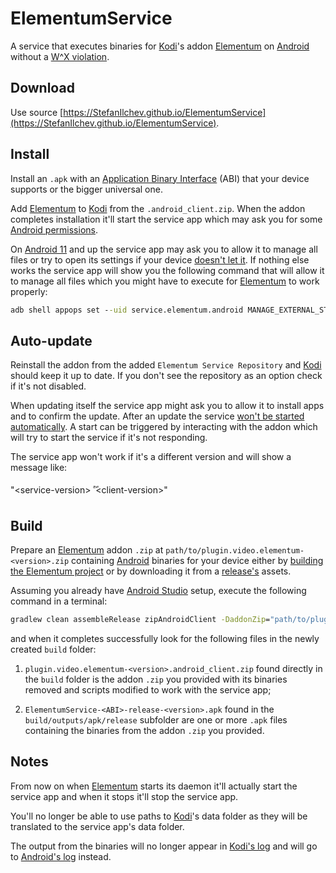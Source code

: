 # ElementumService

A service that executes binaries for [Kodi](https://github.com/xbmc/xbmc)'s addon [Elementum](https://github.com/elgatito/plugin.video.elementum) on [Android](https://www.android.com/) without a [W^X violation](https://developer.android.com/about/versions/10/behavior-changes-10#execute-permission).

## Download

Use source [https://StefanIlchev.github.io/ElementumService](https://StefanIlchev.github.io/ElementumService).

## Install

Install an `.apk` with an [Application Binary Interface](https://en.wikipedia.org/wiki/Application_binary_interface) (ABI) that your device supports or the bigger universal one.

Add [Elementum](https://github.com/elgatito/plugin.video.elementum) to [Kodi](https://github.com/xbmc/xbmc) from the `.android_client.zip`. When the addon completes installation it'll start the service app which may ask you for some [Android permissions](https://support.google.com/googleplay/answer/6270602).

On [Android 11](https://developer.android.com/about/versions/11/privacy/storage#all-files-access) and up the service app may ask you to allow it to manage all files or try to open its settings if your device [doesn't let it](https://issuetracker.google.com/issues/71327396#comment5). If nothing else works the service app will show you the following command that will allow it to manage all files which you might have to execute for [Elementum](https://github.com/elgatito/plugin.video.elementum) to work properly:

```bat
adb shell appops set --uid service.elementum.android MANAGE_EXTERNAL_STORAGE allow
```

## Auto-update

Reinstall the addon from the added `Elementum Service Repository` and [Kodi](https://github.com/xbmc/xbmc) should keep it up to date. If you don't see the repository as an option check if it's not disabled.

When updating itself the service app might ask you to allow it to install apps and to confirm the update. After an update the service [won't be started automatically](https://developer.android.com/guide/components/activities/background-starts). A start can be triggered by interacting with the addon which will try to start the service if it's not responding.

The service app won't work if it's a different version and will show a message like:

"&lt;service-version&gt; &#2260; &lt;client-version&gt;"

## Build

Prepare an [Elementum](https://github.com/elgatito/plugin.video.elementum) addon `.zip` at `path/to/plugin.video.elementum-<version>.zip` containing [Android](https://www.android.com/) binaries for your device either by [building the Elementum project](https://github.com/elgatito/plugin.video.elementum#build) or by downloading it from a [release's](https://github.com/elgatito/plugin.video.elementum/releases) assets.

Assuming you already have [Android Studio](https://developer.android.com/studio) setup, execute the following command in a terminal:

```bat
gradlew clean assembleRelease zipAndroidClient -DaddonZip="path/to/plugin.video.elementum-<version>.zip"
```

and when it completes successfully look for the following files in the newly created `build` folder:

1. `plugin.video.elementum-<version>.android_client.zip` found directly in the `build` folder is the addon `.zip` you provided with its binaries removed and scripts modified to work with the service app;

2. `ElementumService-<ABI>-release-<version>.apk` found in the `build/outputs/apk/release` subfolder are one or more `.apk` files containing the binaries from the addon `.zip` you provided.

## Notes

From now on when [Elementum](https://github.com/elgatito/plugin.video.elementum) starts its daemon it'll actually start the service app and when it stops it'll stop the service app.

You'll no longer be able to use paths to [Kodi](https://github.com/xbmc/xbmc)'s data folder as they will be translated to the service app's data folder.

The output from the binaries will no longer appear in [Kodi's log](https://kodi.wiki/view/Log_file) and will go to [Android's log](https://developer.android.com/studio/command-line/logcat) instead.
